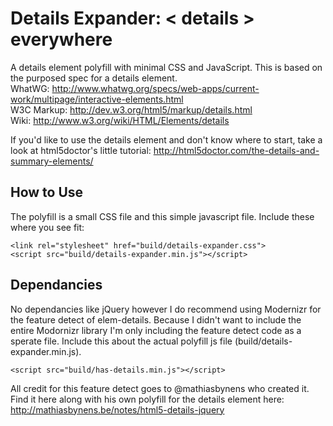 Details Expander: < details > everywhere
================

A details element polyfill with minimal CSS and JavaScript.
This is based on the purposed spec for a details element.
<br/>
WhatWG: http://www.whatwg.org/specs/web-apps/current-work/multipage/interactive-elements.html
<br/>
W3C Markup: http://dev.w3.org/html5/markup/details.html
<br/>
Wiki: http://www.w3.org/wiki/HTML/Elements/details

If you'd like to use the details element and don't know where to start, take a look at html5doctor's little tutorial: http://html5doctor.com/the-details-and-summary-elements/ 

<h2>How to Use</h2>

The polyfill is a small CSS file and this simple javascript file. Include these where you see fit:

    <link rel="stylesheet" href="build/details-expander.css">
    <script src="build/details-expander.min.js"></script>


<h2>Dependancies</h2>
No dependancies like jQuery however I do recommend using Modernizr for the feature detect of elem-details. Because I didn't want to include the entire Modornizr library I'm only including the feature detect code as a sperate file. Include this about the actual polyfill js file (build/details-expander.min.js).

    <script src="build/has-details.min.js"></script>

All credit for this feature detect goes to @mathiasbynens who created it. Find it here along with his own polyfill for the details element here: http://mathiasbynens.be/notes/html5-details-jquery

